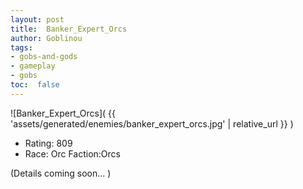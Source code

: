 ```yaml
---
layout: post
title:  Banker_Expert_Orcs
author: Goblinou
tags:
- gobs-and-gods
- gameplay
- gobs
toc:  false
---
```


![Banker_Expert_Orcs]( {{ 'assets/generated/enemies/banker_expert_orcs.jpg' | relative_url }} )
- Rating: 809
- Race: Orc  Faction:Orcs

(Details coming soon... )